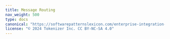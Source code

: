 ```yaml
---
title: Message Routing
nav_weight: 500
type: docs
canonical: "https://softwarepatternslexicon.com/enterprise-integration-patterns/message routing"
license: "© 2024 Tokenizer Inc. CC BY-NC-SA 4.0"
---
```

